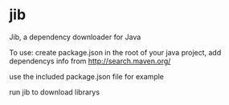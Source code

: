 jib
===

Jib, a dependency downloader for Java

To use:
create package.json in the root of your java project, add dependencys info from http://search.maven.org/

use the included package.json file for example

run jib to download librarys
